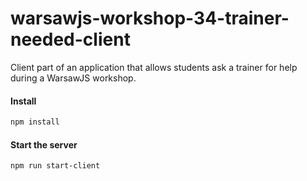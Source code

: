# warsawjs-workshop-34-trainer-needed-client

Client part of an application that allows students ask a trainer for help during a WarsawJS workshop.

#### Install

```sh
npm install
```

#### Start the server

```sh
npm run start-client
```
